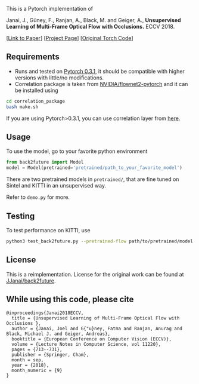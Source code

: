 This is a Pytorch implementation of

Janai, J., Güney, F., Ranjan, A., Black, M. and Geiger, A., **Unsupervised Learning of Multi-Frame Optical Flow with Occlusions.** ECCV 2018.

[[Link to Paper](http://www.cvlibs.net/publications/Janai2018ECCV.pdf)] [[Project Page](https://avg.is.tuebingen.mpg.de/research_projects/back2future)] [[Original Torch Code](https://github.com/jjanai/back2future)]

## Requirements
- Runs and tested on [Pytorch 0.3.1](https://pytorch.org/get-started/previous-versions/), it should be compatible with higher versions with little/no modifications.
- Correlation package is taken from [NVIDIA/flownet2-pytorch](https://github.com/NVIDIA/flownet2-pytorch/) and it can be installed using
```bash
cd correlation_package
bash make.sh
```
If you are using Pytorch>0.3.1, you can use correlation layer from [here](https://github.com/ClementPinard/Pytorch-Correlation-extension).
## Usage
To use the model, go to your favorite python environment
```python
from back2future import Model
model = Model(pretrained='pretrained/path_to_your_favorite_model')
```
There are two pretrained models in `pretrained/`, that are fine tuned on Sintel and KITTI in an unsupervised way.

Refer to `demo.py` for more.

## Testing
To test performance on KITTI, use
```bash
python3 test_back2future.py --pretrained-flow path/to/pretrained/model --kitti-dir path/to/kitti/2015/root
```

## License
This is a reimplementation. License for the original work can be found at [JJanai/back2future](https://github.com/JJanai/back2future/blob/master/LICENSE).

## While using this code, please cite
```
@inproceedings{Janai2018ECCV,
  title = {Unsupervised Learning of Multi-Frame Optical Flow with Occlusions },
  author = {Janai, Joel and G{"u}ney, Fatma and Ranjan, Anurag and Black, Michael J. and Geiger, Andreas},
  booktitle = {European Conference on Computer Vision (ECCV)},
  volume = {Lecture Notes in Computer Science, vol 11220},
  pages = {713--731},
  publisher = {Springer, Cham},
  month = sep,
  year = {2018},
  month_numeric = {9}
}
```
